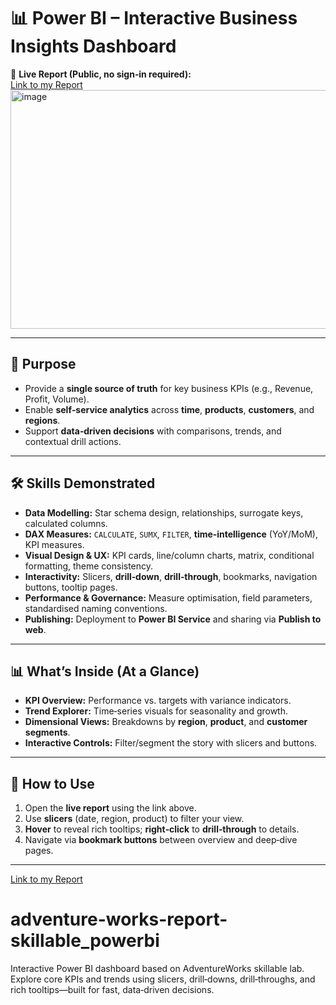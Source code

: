 
# 📊 Power BI – Interactive Business Insights Dashboard

🔗 **Live Report (Public, no sign‑in required):**  
[Link to my Report](https://app.powerbi.com/view?r=eyJrIjoiNThmNWFiMjctZWJkNi00NDY2LTgwZjYtNmNiODJjZDY5NzIzIiwidCI6IjNlYTdjMTI4LWM2MDEtNDQ3OS1hMDAzLWUxNGQwMGMwYjVjYiJ9)  
<img width="818" height="382" alt="image" src="https://github.com/user-attachments/assets/ec765b27-6268-412d-a341-31b91f165193" />


---

## 🎯 Purpose
- Provide a **single source of truth** for key business KPIs (e.g., Revenue, Profit, Volume).  
- Enable **self‑service analytics** across **time**, **products**, **customers**, and **regions**.  
- Support **data‑driven decisions** with comparisons, trends, and contextual drill actions.

---

## 🛠️ Skills Demonstrated
- **Data Modelling:** Star schema design, relationships, surrogate keys, calculated columns.  
- **DAX Measures:** `CALCULATE`, `SUMX`, `FILTER`, **time‑intelligence** (YoY/MoM), KPI measures.  
- **Visual Design & UX:** KPI cards, line/column charts, matrix, conditional formatting, theme consistency.  
- **Interactivity:** Slicers, **drill‑down**, **drill‑through**, bookmarks, navigation buttons, tooltip pages.  
- **Performance & Governance:** Measure optimisation, field parameters, standardised naming conventions.  
- **Publishing:** Deployment to **Power BI Service** and sharing via **Publish to web**.

---

## 📊 What’s Inside (At a Glance)
- **KPI Overview:** Performance vs. targets with variance indicators.  
- **Trend Explorer:** Time‑series visuals for seasonality and growth.  
- **Dimensional Views:** Breakdowns by **region**, **product**, and **customer segments**.  
- **Interactive Controls:** Filter/segment the story with slicers and buttons.

---

## 🚀 How to Use
1. Open the **live report** using the link above.  
2. Use **slicers** (date, region, product) to filter your view.  
3. **Hover** to reveal rich tooltips; **right‑click** to **drill‑through** to details.  
4. Navigate via **bookmark buttons** between overview and deep‑dive pages.

---
[Link to my Report](https://app.powerbi.com/view?r=eyJrIjoiNThmNWFiMjctZWJkNi00NDY2LTgwZjYtNmNiODJjZDY5NzIzIiwidCI6IjNlYTdjMTI4LWM2MDEtNDQ3OS1hMDAzLWUxNGQwMGMwYjVjYiJ9)  
# adventure-works-report-skillable_powerbi
Interactive Power BI dashboard based on AdventureWorks skillable lab. Explore core KPIs and trends using slicers, drill‑downs, drill‑throughs, and rich tooltips—built for fast, data‑driven decisions. 
